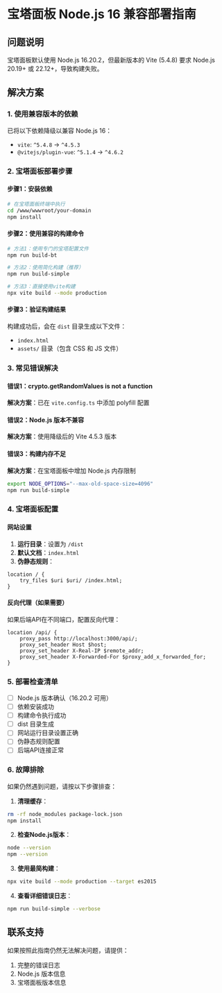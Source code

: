 # 宝塔面板 Node.js 16 兼容部署指南

## 问题说明

宝塔面板默认使用 Node.js 16.20.2，但最新版本的 Vite (5.4.8) 要求 Node.js 20.19+ 或 22.12+，导致构建失败。

## 解决方案

### 1. 使用兼容版本的依赖

已将以下依赖降级以兼容 Node.js 16：
- `vite`: `^5.4.8` → `^4.5.3`
- `@vitejs/plugin-vue`: `^5.1.4` → `^4.6.2`

### 2. 宝塔面板部署步骤

#### 步骤1：安装依赖
```bash
# 在宝塔面板终端中执行
cd /www/wwwroot/your-domain
npm install
```

#### 步骤2：使用兼容的构建命令
```bash
# 方法1：使用专门的宝塔配置文件
npm run build-bt

# 方法2：使用简化构建（推荐）
npm run build-simple

# 方法3：直接使用vite构建
npx vite build --mode production
```

#### 步骤3：验证构建结果
构建成功后，会在 `dist` 目录生成以下文件：
- `index.html`
- `assets/` 目录（包含 CSS 和 JS 文件）

### 3. 常见错误解决

#### 错误1：crypto.getRandomValues is not a function
**解决方案**：已在 `vite.config.ts` 中添加 polyfill 配置

#### 错误2：Node.js 版本不兼容
**解决方案**：使用降级后的 Vite 4.5.3 版本

#### 错误3：构建内存不足
**解决方案**：在宝塔面板中增加 Node.js 内存限制
```bash
export NODE_OPTIONS="--max-old-space-size=4096"
npm run build-simple
```

### 4. 宝塔面板配置

#### 网站设置
1. **运行目录**：设置为 `/dist`
2. **默认文档**：`index.html`
3. **伪静态规则**：
```nginx
location / {
    try_files $uri $uri/ /index.html;
}
```

#### 反向代理（如果需要）
如果后端API在不同端口，配置反向代理：
```nginx
location /api/ {
    proxy_pass http://localhost:3000/api/;
    proxy_set_header Host $host;
    proxy_set_header X-Real-IP $remote_addr;
    proxy_set_header X-Forwarded-For $proxy_add_x_forwarded_for;
}
```

### 5. 部署检查清单

- [ ] Node.js 版本确认（16.20.2 可用）
- [ ] 依赖安装成功
- [ ] 构建命令执行成功
- [ ] dist 目录生成
- [ ] 网站运行目录设置正确
- [ ] 伪静态规则配置
- [ ] 后端API连接正常

### 6. 故障排除

如果仍然遇到问题，请按以下步骤排查：

1. **清理缓存**：
```bash
rm -rf node_modules package-lock.json
npm install
```

2. **检查Node.js版本**：
```bash
node --version
npm --version
```

3. **使用最简构建**：
```bash
npx vite build --mode production --target es2015
```

4. **查看详细错误日志**：
```bash
npm run build-simple --verbose
```

## 联系支持

如果按照此指南仍然无法解决问题，请提供：
1. 完整的错误日志
2. Node.js 版本信息
3. 宝塔面板版本信息